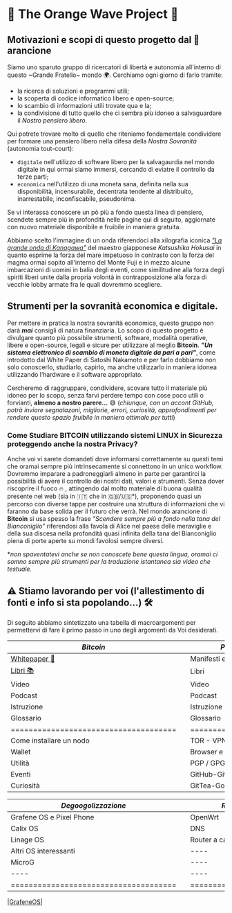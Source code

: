 # 🌊 The Orange Wave Project 🌊

## Motivazioni e scopi di questo progetto dal 🧡 arancione

Siamo uno sparuto gruppo di ricercatori di libertà e autonomia all'interno di questo ~Grande Fratello~ mondo 🌍.
Cerchiamo ogni giorno di farlo tramite:
- la ricerca di soluzioni e programmi utili;
- la scoperta di codice informatico libero e open-source;
- lo scambio di informazioni utili trovate qua e la;
- la condivisione di tutto quello che ci sembra più idoneo a salvaguardare il _Nostro pensiero libero_.

Qui potrete trovare molto di quello che riteniamo fondamentale condividere per formare una pensiero libero nella difesa della _Nostra Sovranità_ (autonomia tout-court):

- `digitale` nell'utilizzo di software libero per la salvagaurdia nel mondo digitale in qui ormai siamo immersi, cercando di eviatre il controllo da terze parti;
- `economica` nell'utilizzo di una moneta sana, definita nella sua disponibilità, incensurabile, decentrata tendente al distribuito, inarrestabile, inconfiscabile, pseudonima.

Se vi interassa conoscere un pò più a fondo questa linea di pensiero, scendete sempre più in profondità nelle pagine qui di seguito, aggiornate con nuovo materiale disponibile e fruibile in maniera gratuita.

Abbiamo scelto l'immagine di un onda riferendoci alla xilografia iconica [_"La grande onda di Kanagawa"_](https://it.wikipedia.org/wiki/La_grande_onda_di_Kanagawa) del maestro giapponese _Katsushika Hokusai_ in quanto esprime la forza del mare impetuoso in contrasto con la forza del magma ormai sopito all'interno del Monte Fuji e in mezzo alcune imbarcazioni di uomini in balia degli eventi, come similitudine alla forza degli spiriti liberi unite dalla propria volontà in contrapposizione alla forza di vecchie lobby armate fra le quali dovremmo scegliere.  

## Strumenti per la sovranità economica e digitale.

Per mettere in pratica la nostra sovranità economica, questo gruppo non darà **_mai_** consigli di natura finanziaria.
Lo scopo di questo progetto è divulgare quanto più possibile strumenti, software, modalità operative, libere e open-source, legali e sicure per utilizzare al meglio **Bitcoin**.
***"Un sistema elettronico di scambio di moneta digitale da pari a pari"***, come introdotto dal White Paper di Satoshi Nakamoto e per farlo dobbiamo non solo conoscerlo, studiarlo, capirlo, ma anche utilizzarlo in maniera idonea utilizzando l’hardware e il software appropriato.

Cercheremo di raggruppare, condividere, scovare tutto il materiale più idoneo per lo scopo, senza farvi perdere tempo con cose poco utili o forvianti, **almeno a nostro parere…** 😅
(_chiunque, con un accont GitHub, potrà inviare segnalazoni, migliorie, errori, curiosità, approfondimenti per rendere questo spazio fruibile in maniera ottimale per tutti_)

### Come Studiare BITCOIN utilizzando sistemi LINUX in Sicurezza proteggendo anche la nostra Privacy?
Anche voi vi sarete domandeti dove informarsi correttamente su questi temi che oramai sempre più intrinsecamente si connettono in un unico workflow.
Dovremmo imparare a padroneggiarli almeno in parte per garantirci la possibilità di avere il controllo dei nostri dati, valori e strumenti.
Senza dover riscoprire il fuoco 🔥 , attingendo dal molto materiale di buona qualità presente nel web (sia in 🇮🇹 che in 🇬🇧/🇺🇸*), proponendo quasi un percorso con diverse tappe per costruire una struttura di informazioni che vi faranno da base solida per il futuro che verrà.
Nel mondo arancione di **Bitcoin** si usa spesso la frase _"Scendere sempre più a fondo nella tana del Bianconiglio"_ riferendosi alla favola di Alice nel paese delle meraviglie e della sua discesa nella profondità quasi infinita della tana del Bianconiglio piena di porte aperte su mondi favolosi sempre diversi.  

*_non spaventatevi anche se non conoscete bene questa lingua, oramai ci somno sempre più strumenti per la traduzione istantanea sia video che testuale._

## ⚠️ Stiamo lavorando per voi (l'allestimento di fonti e info si sta popolando...) 🛠️
Di seguito abbiamo sintetizzato una tabella di macroargomenti per permettervi di fare il primo passo in uno degli argomenti da Voi desiderati.
 

|*Bitcoin*                            |  |*Privacy & Sicurity*       |  |     *Linux e dintorni*     |
|-------------------------------------|--|---------------------------|--|----------------------------|
| [Whitepaper 📃](./Bitcoin/WP/)      |  | Manifesti e ideali        |  | Storia e distro            |
| [Libri 📚](./Bitcoin/Libri/)        |  | Libri                     |  | Libri                      |
| Video                               |  | Video                     |  | Video                      |
| Podcast                             |  | Podcast                   |  | Podcast                    |
| Istruzione                          |  | Istruzione                |  | Istruzione                 |
| Glossario                           |  | Glossario                 |  | Glossario                  |
|=====================================|  |===========================|  |============================|
| Come installare un nodo             |  | TOR - VPN - Tails         |  | Come installare una distro |
| Wallet                              |  | Browser e plug-in         |  | Comandi Base               |
| Utilità                             |  | PGP / GPG e alias mail    |  | Migliori apps              |
| Eventi                              |  | GitHub-GitLab-Codeberg    |  | Curiosità                  |
| Curiosità                           |  | GitTea-Googs              |  | Markdown                   |


|*Degoogolizzazione*                  |  |*Router e network*         |  |*Economia e i suoi principi*|
|-------------------------------------|--|---------------------------|--|----------------------------|
| Grafene OS e Pixel Phone            |  | OpenWrt                   |  | Storia dei crack           |
| Calix OS                            |  | DNS                       |  | Libri                      |
| Linage OS                           |  | Router a cascata          |  | Video                      |
| Altri OS interessanti               |  | ----                      |  | Podcast                    |
| MicroG                              |  | ----                      |  | Istruzione                 |
| ----                                |  | ----                      |  | Glossario                  |
|=====================================|  |===========================|  |============================|



|[GrafeneOS](https://grapheneos.org/)|

